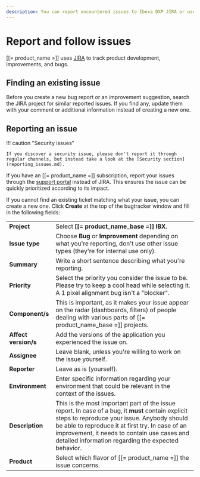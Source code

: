 ```yaml
---
description: You can report encountered issues to Ibexa DXP JIRA or use it to follow the development of new features and fixes.
---
```


# Report and follow issues

[[= product_name =]] uses [JIRA](https://issues.ibexa.co) to track product development, improvements, and bugs.

## Finding an existing issue

Before you create a new bug report or an improvement suggestion, search the JIRA project for similar reported issues.
If you find any, update them with your comment or additional information instead of creating a new one.

## Reporting an issue

!!! caution "Security issues"

    If you discover a security issue, please don't report it through regular channels, but instead take a look at the [Security section](reporting_issues.md).

If you have an [[= product_name =]] subscription, report your issues through the [support portal](https://support.ibexa.co) instead of JIRA.
This ensures the issue can be quickly prioritized according to its impact.

If you cannot find an existing ticket matching what your issue, you can create a new one.
Click **Create** at the top of the bugtracker window and fill in the following fields:

|||
|------|------|
|**Project**|Select **[[= product_name_base =]] IBX**.|
|**Issue type**|Choose **Bug** or **Improvement** depending on what you're reporting, don't use other issue types (they're for internal use only).|
|**Summary**|Write a short sentence describing what you're reporting.|
|**Priority**|Select the priority you consider the issue to be. Please try to keep a cool head while selecting it. A 1 pixel alignment bug isn't a "blocker".|
|**Component/s**|This is important, as it makes your issue appear on the radar (dashboards, filters) of people dealing with various parts of [[= product_name_base =]] projects.|
|**Affect version/s**|Add the versions of the application you experienced the issue on.|
|**Assignee**|Leave blank, unless you're willing to work on the issue yourself.|
|**Reporter**|Leave as is (yourself).|
|**Environment**|Enter specific information regarding your environment that could be relevant in the context of the issues.|
|**Description**|This is the most important part of the issue report. In case of a bug, it **must** contain explicit steps to reproduce your issue. Anybody should be able to reproduce it at first try. In case of an improvement, it needs to contain use cases and detailed information regarding the expected behavior.|
|**Product**|Select which flavor of [[= product_name =]] the issue concerns.|
